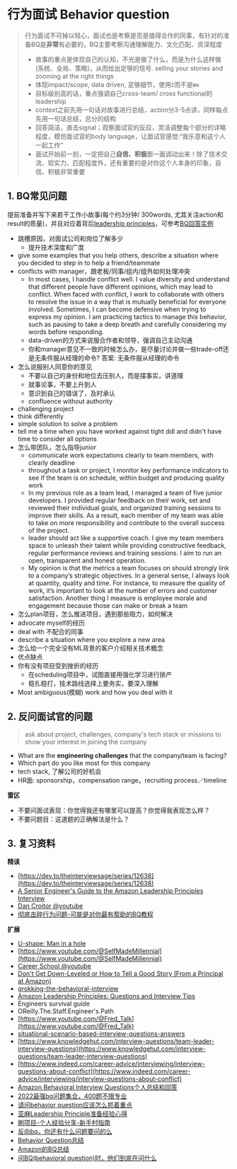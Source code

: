 # 行为面试 Behavior question

> 行为面试不可掉以轻心，面试也是考察是否是值得合作的同事，有针对的准备BQ是**非常**有必要的，BQ主要考察沟通理解能力、文化匹配、资深程度
>- 故事的重点是体现自己的认知，不光是做了什么，而是为什么这样做 (系统、全局、策略)，从而给出足够的信号. selling your stories and zooming at the right things
>- 体现impact/scope, data driven, 足够细节，使用`I`而不是`We`
>- 目标级别高的话，重点强调自己cross-team/ cross functional的leadership
>- context之前先用一句话对故事进行总结，action分3-5点讲，同样每点先用一句话总结，总分的结构
>- 回答简洁，直击signal；观察面试官的反应，灵活调整每个部分的详略程度，模仿面试官的body language，让面试官感觉:“我乐意和这个人一起工作”
>- 面试开始前一刻，一定把自己**自信、积极**那一面调动出来！除了技术交流、软实力、匹配程度外，还有重要的是对你这个人本身的印象，自信、积极非常重要


## 1. BQ常见问题

提前准备并写下来若干工作小故事(每个约3分钟/ 300words, 尤其关注action和result的质量)，并且对应着背后[leadership principles](./01_leadership_principles.md)，可参考[BQ回答实例](./02_examples.md)

- 跳槽原因，对面试公司和岗位了解多少
  - 提升技术深度和广度
- give some examples that you help others, describe a situation where you decided to step in to help a friend/teammate
- conflicts with manager，跟老板/同事/组内/组外如何处理冲突
  - In most cases, I handle conflict well. I value diversity and understand that different people have different opinions, which may lead to conflict. When faced with conflict, I work to collaborate with others to resolve the issue in a way that is mutually beneficial for everyone involved. Sometimes, I can become defensive when trying to express my opinion. I am practicing tactics to manage this behavior, such as pausing to take a deep breath and carefully considering my words before responding.
  - data-driven的方式来说服合作者和领导，强调自己主动沟通
  - 你和manager意见不一致的时候怎么办，是尽量讨论并做一些trade-off还是无条件服从经理的命令? 答案: 无条件服从经理的命令
- 怎么说服别人同意你的意见
    - 不要以自己的身份和地位去压别人，而是摆事实，讲道理
    - 就事论事，不要上升到人
    - 意识到自己的错误了，及时承认
    - confluence without authority
- challenging project
- think differently
- simple solution to solve a problem
- tell me a time when you have worked against tight ddl and didn't have time to consider all options
- 怎么带团队，怎么指导junior
  - communicate work expectations clearly to team members, with clearly deadline
  - throughout a task or project, I monitor key performance indicators to see if the team is on schedule, within budget and producing quality work
  - In my previous role as a team lead, I managed a team of five junior developers. I provided regular feedback on their work, set and reviewed their individual goals, and organized training sessions to improve their skills. As a result, each member of my team was able to take on more responsibility and contribute to the overall success of the project.
  - leader should act like a supportive coach. I give my team members space to unleash their talent while providing constructive feedback, regular performance reviews and training sessions. I aim to run an open, transparent and honest operation.
  - My opinion is that the metrics a team focuses on should strongly link to a company’s strategic objectives. In a general sense, I always look at quantity, quality and time. For instance, to measure the quality of work, it’s important to look at the number of errors and customer satisfaction. Another thing I measure is employee morale and engagement because those can make or break a team
- 怎么plan项目，怎么推进项目，遇到那些阻力，如何解决
- advocate myself的经历
- deal with 不配合的同事
- describe a situation where you explore a new area
- 怎么给一个完全没有ML背景的客户介绍相关技术概念
- 优点缺点
- 你有没有项目受到挫折的经历
  - 在scheduling项目中，试图直接用强化学习进行排产
  - 稳扎稳打，技术路线选择上要务实，要深入理解
- Most ambiguous(模糊) work and how you deal with it


## 2. 反问面试官的问题
> ask about project, challenges, company's tech stack or missions to show your interest in joining the company

- What are the **engineering challenges** that the company/team is facing?
- Which part do you like most for this company
- tech stack, 了解公司的好机会
- HR面: sponsorship，compensation range，recruiting process／timeline

**雷区**
- 不要问面试表现：你觉得我还有哪里可以提高？你觉得我表现怎么样？
- 不要问题目：这道题的正确解法是什么？


## 3. 复习资料
**精读**
- [https://dev.to/theinterviewsage/series/12638](https://dev.to/theinterviewsage/series/12638)
- [A Senior Engineer's Guide to the Amazon Leadership Principles Interview](https://interviewing.io/guides/amazon-leadership-principles)
- [Dan Croitor @youtube](https://www.youtube.com/c/DanCroitor/videos)
- [彻底击碎行为问题-可能是对你最有帮助的BQ教程](https://www.1point3acres.com/bbs/thread-895663-1-1.html)

**扩展**
- [U-shape: Man in a hole](https://youtu.be/hU6BVxtGd5g)
- [https://www.youtube.com/@SelfMadeMillennial](https://www.youtube.com/@SelfMadeMillennial)
- [Career School @youtube](https://www.youtube.com/@CareerSchool)
- [Don't Get Down-Leveled or How to Tell a Good Story (From a Principal at Amazon)](https://www.youtube.com/watch?v=hU6BVxtGd5g)
- [grokking-the-behavioral-interview](https://www.educative.io/courses/grokking-the-behavioral-interview)
- [Amazon Leadership Principles: Questions and Interview Tips](https://www.levels.fyi/blog/amazon-leadership-principles.html)
- Engineers survival guide
- OReilly.The.Staff.Engineer's.Path
- [https://www.youtube.com/@Fred_Talk](https://www.youtube.com/@Fred_Talk)
- [situational-scenario-based-interview-questions-answers](https://www.interviewkickstart.com/career-advice/situational-scenario-based-interview-questions-answers)
- [https://www.knowledgehut.com/interview-questions/team-leader-interview-questions](https://www.knowledgehut.com/interview-questions/team-leader-interview-questions)
- [https://www.indeed.com/career-advice/interviewing/interview-questions-about-conflict](https://www.indeed.com/career-advice/interviewing/interview-questions-about-conflict)
- [Amazon Behavioral Interview Questions个人总结和回答](https://www.1point3acres.com/bbs/thread-837688-1-1.html)
- [2022最强bq问题集合，400题不限专业](https://www.1point3acres.com/bbs/thread-891102-1-1.html)
- [请问behavior question应该怎么抓着重点](https://www.1point3acres.com/bbs/thread-1024731-1-1.html)
- [亚麻Leadership Principle准备经验心得](https://www.1point3acres.com/bbs/thread-839216-1-1.html)
- [刷项目-个人经验分享-新手村指南](https://www.1point3acres.com/bbs/thread-1019713-1-1.html)
- [反向bq，你还有什么问题要问的么](https://www.1point3acres.com/bbs/thread-909412-1-1.html)
- [Behavior Question总结](https://www.1point3acres.com/bbs/thread-772424-1-1.html)
- [Amazon的BQ总结](https://www.1point3acres.com/bbs/thread-483735-1-1.html)
- [问BQ(behavioral question)时，他们到底在问什么](https://www.1point3acres.com/bbs/thread-566677-1-1.html)
